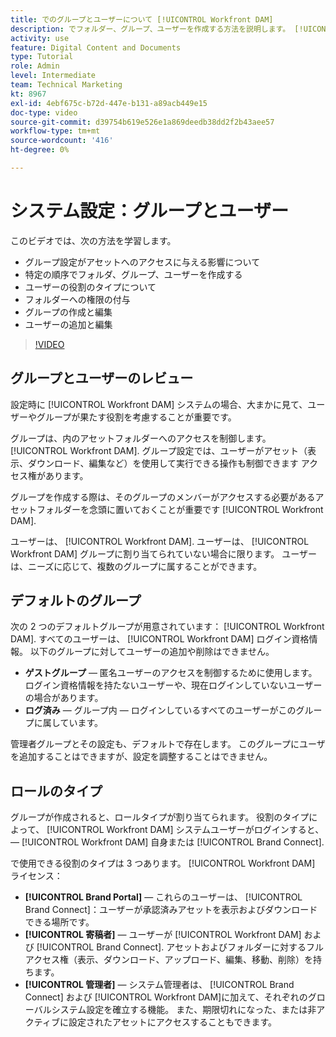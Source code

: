 ```yaml
---
title: でのグループとユーザーについて [!UICONTROL Workfront DAM]
description: でフォルダー、グループ、ユーザーを作成する方法を説明します。 [!UICONTROL Workfront DAM]. ユーザーの役割の種類を理解し、フォルダーに権限を付与します。
activity: use
feature: Digital Content and Documents
type: Tutorial
role: Admin
level: Intermediate
team: Technical Marketing
kt: 8967
exl-id: 4ebf675c-b72d-447e-b131-a89acb449e15
doc-type: video
source-git-commit: d39754b619e526e1a869deedb38dd2f2b43aee57
workflow-type: tm+mt
source-wordcount: '416'
ht-degree: 0%

---
```


# システム設定：グループとユーザー

このビデオでは、次の方法を学習します。

* グループ設定がアセットへのアクセスに与える影響について
* 特定の順序でフォルダ、グループ、ユーザーを作成する
* ユーザーの役割のタイプについて
* フォルダーへの権限の付与
* グループの作成と編集
* ユーザーの追加と編集

>[!VIDEO](https://video.tv.adobe.com/v/335230/?quality=12)

## グループとユーザーのレビュー

設定時に [!UICONTROL Workfront DAM] システムの場合、大まかに見て、ユーザーやグループが果たす役割を考慮することが重要です。

グループは、内のアセットフォルダーへのアクセスを制御します。 [!UICONTROL Workfront DAM]. グループ設定では、ユーザーがアセット（表示、ダウンロード、編集など）を使用して実行できる操作も制御できます アクセス権があります。

グループを作成する際は、そのグループのメンバーがアクセスする必要があるアセットフォルダーを念頭に置いておくことが重要です [!UICONTROL Workfront DAM].

ユーザーは、 [!UICONTROL Workfront DAM]. ユーザーは、 [!UICONTROL Workfront DAM] グループに割り当てられていない場合に限ります。 ユーザーは、ニーズに応じて、複数のグループに属することができます。

## デフォルトのグループ

次の 2 つのデフォルトグループが用意されています： [!UICONTROL Workfront DAM]. すべてのユーザーは、 [!UICONTROL Workfront DAM] ログイン資格情報。 以下のグループに対してユーザーの追加や削除はできません。

* **ゲストグループ** — 匿名ユーザーのアクセスを制御するために使用します。 ログイン資格情報を持たないユーザーや、現在ログインしていないユーザーの場合があります。
* **ログ済み** — グループ内 — ログインしているすべてのユーザーがこのグループに属しています。

管理者グループとその設定も、デフォルトで存在します。 このグループにユーザを追加することはできますが、設定を調整することはできません。

## ロールのタイプ

グループが作成されると、ロールタイプが割り当てられます。 役割のタイプによって、 [!UICONTROL Workfront DAM] システムユーザーがログインすると、— [!UICONTROL Workfront DAM] 自身または [!UICONTROL Brand Connect].

で使用できる役割のタイプは 3 つあります。 [!UICONTROL Workfront DAM] ライセンス：

* **[!UICONTROL Brand Portal]** — これらのユーザーは、 [!UICONTROL Brand Connect]：ユーザーが承認済みアセットを表示およびダウンロードできる場所です。
* **[!UICONTROL 寄稿者]** — ユーザーが [!UICONTROL Workfront DAM] および [!UICONTROL Brand Connect]. アセットおよびフォルダーに対するフルアクセス権（表示、ダウンロード、アップロード、編集、移動、削除）を持ちます。
* **[!UICONTROL 管理者]** — システム管理者は、 [!UICONTROL Brand Connect] および [!UICONTROL Workfront DAM]に加えて、それぞれのグローバルシステム設定を確立する機能。 また、期限切れになった、または非アクティブに設定されたアセットにアクセスすることもできます。

<!-- 
Learn more graphic & documentation article link, below
* Understanding the difference between Workfront licenses and Workfront DAM role types
* -->

